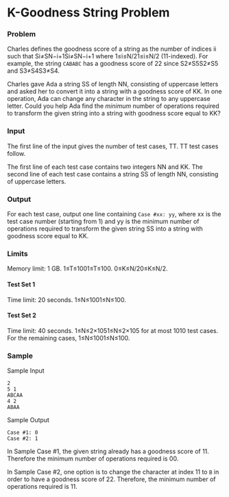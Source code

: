 # K-Goodness String Problem

### Problem

Charles defines the goodness score of a string as the number of indices ii such that Si≠SN−i+1Si≠SN−i+1 where 1≤i≤N/21≤i≤N/2 (11-indexed). For example, the string `CABABC` has a goodness score of 22 since S2≠S5S2≠S5 and S3≠S4S3≠S4.

Charles gave Ada a string SS of length NN, consisting of uppercase letters and asked her to convert it into a string with a goodness score of KK. In one operation, Ada can change any character in the string to any uppercase letter. Could you help Ada find the *minimum* number of operations required to transform the given string into a string with goodness score equal to KK?

### Input

The first line of the input gives the number of test cases, TT. TT test cases follow.

The first line of each test case contains two integers NN and KK. The second line of each test case contains a string SS of length NN, consisting of uppercase letters.

### Output

For each test case, output one line containing `Case #xx: yy`, where xx is the test case number (starting from 1) and yy is the minimum number of operations required to transform the given string SS into a string with goodness score equal to KK.

### Limits

Memory limit: 1 GB.
1≤T≤1001≤T≤100.
0≤K≤N/20≤K≤N/2.

#### Test Set 1

Time limit: 20 seconds.
1≤N≤1001≤N≤100.

#### Test Set 2

Time limit: 40 seconds.
1≤N≤2×1051≤N≤2×105 for at most 1010 test cases.
For the remaining cases, 1≤N≤1001≤N≤100.

### Sample

Sample Input

```
2
5 1
ABCAA
4 2
ABAA
```

Sample Output

```
Case #1: 0
Case #2: 1
```

In Sample Case #1, the given string already has a goodness score of 11. Therefore the minimum number of operations required is 00.

In Sample Case #2, one option is to change the character at index 11 to `B` in order to have a goodness score of 22. Therefore, the minimum number of operations required is 11.